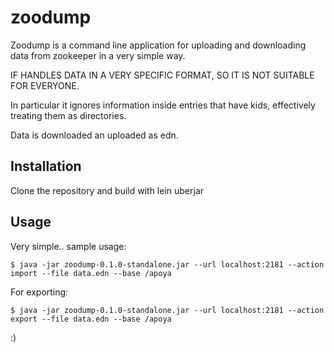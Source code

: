 # zoodump

Zoodump is a command line application for uploading and downloading
data from zookeeper in a very simple way.

IF HANDLES DATA IN A VERY SPECIFIC FORMAT, SO IT IS NOT SUITABLE FOR EVERYONE.

In particular it ignores information inside entries that have kids, effectively
treating them as directories.

Data is downloaded an uploaded as edn.

## Installation

Clone the repository and build with lein uberjar

## Usage

Very simple.. sample usage:

    $ java -jar zoodump-0.1.0-standalone.jar --url localhost:2181 --action import --file data.edn --base /apoya

For exporting: 

    $ java -jar zoodump-0.1.0-standalone.jar --url localhost:2181 --action export --file data.edn --base /apoya

:)
